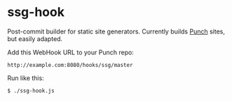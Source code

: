 ssg-hook
========

Post-commit builder for static site generators. Currently builds [Punch](https://github.com/laktek/punch) sites, but easily adapted.

Add this WebHook URL to your Punch repo:
```
http://example.com:8080/hooks/ssg/master
```
Run like this:
```
$ ./ssg-hook.js
